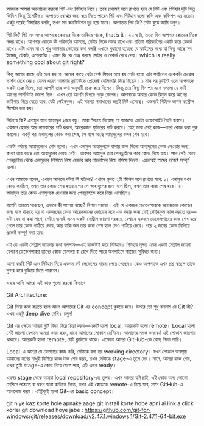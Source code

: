 আজকে আমরা আলোচনা করবো গিট এবং গিটহাব নিয়ে। তবে প্রথমেই মনে রাখতে হবে যে গিট এবং গিটহাব দুটি ভিন্ন জিনিস কিন্তু রিলেটিভ। আপাতত বোঝার জন্য ধরে নিতে পারেন গিট এবং গিটহাব হলো কফি এবং কফিশপ এর মতো। একটু পরেই বিস্তারিত বলছি, তখন সব কনফিউশন দূর হয়ে যাবে। আপাতত গিট কি? সেটা বুঝে আসি চলুন।

গিট কি?
গিট সব সময় আপনার কোডের দিকে তাকিয়ে থাকে, that’s it। ২৪ ঘণ্টা, ৩৬৫ দিন আপনার কোডের দিকে নজর রাখে। আপনার কোডে কী পরিবর্তন আসছে, সেটার দিকে নজর রাখে এবং প্রতিটা পরিবর্তনের একটি করে রেকর্ড রাখে। এটা এমন না যে শুধু আপনার কোডের কথা বলছি এখানে বুঝানো হয়েছে যে ফাইলের মধ্যে যা কিছু আছে সব ইমেজ, টেক্সট, এভের‍্যথিং। এমন কি কে চেঞ্জ করছে সেটার ও রেকর্ড রেখে দেয়। which is really something cool about git right?

কিন্তু আমার কাছে এটা মনে হয় না, আমার কাছে যেটা বেস্ট ফিচার মনে হয় সেটা হলো এটা ফাইলের একেকটা চেঞ্জের ভার্শন রেখে দেয়। যেমন ধরেন আপনার ক্লাইন্টকে প্রোজেক্ট ডেলিভারি দিয়ে দিছেন। ১ মাস পর ক্লাইন্ট এসে আপনাকে একটা চেঞ্জ দিলো, তো আপনি তার কথা অনুযায়ী চেঞ্জ করে দিলেন। কিন্তু তার কিছু দিন পর এসে বললো যে ভাই আগের ভার্শনটাই ভালো ছিল। এখন তো আপনি বিপদে পড়ে গেলেন। আপনাকে আবার কোড রিমুভ করে আগের জাইগায় নিয়ে যেতে হবে, যেটা পেইনফুল। এই সমস্যা সমাধানের জন্নই গিট এসেছে। এজন্যই গিটকে ভার্শন কন্ট্রোল সিস্টেম বলা হয়।

গিটহাব কি?
এনামুল আর আহাদুল ২জন বন্ধু। তারা সিদ্ধান্ত নিয়েছে যে আজকে একটা ওয়েবসাইট তৈরি করবে। একজন হেডার আর নাভবারের পার্ট করবে, আরেকজন ফুটারের পার্ট করবে। যেই ভাবা সেই কাজ—তারা কোড করা শুরু করলো। একটু পর এনামুলের কোড করা শেষ, সে বসে আছে আহাদুলের কখন শেষ হবে।

একটা পর্যায়ে আহাদুলেরও শেষ হলো। এখন এনামুল আহাদুলকে বাসায় ডাক দিলো আহাদুলের কোড নেওয়ার জন্য, কারণ তার কাছে তো আহাদুলের কোড নেই। তারপর আহাদুল তার পেনড্রাইভে করে কোড নিয়ে যায়। পরে সেই কোড পেনড্রাইভ থেকে এনামুলের পিসিতে নিয়ে হেডার আর নাভবারের নিচে বসিয়ে দিলো। এভাবেই তাদের প্রজেক্ট সম্পূর্ণ হলো।

এখন আমাকে বলেন, এখানে আসলে ঘটনা কী ঘটলো? এখানে মূলত ২টা জিনিস মনে রাখতে হবে:
১। এনামুল যখন কোড করছিল, তখন তার কোড শেষ হওয়ার পর সে আহাদুলের জন্য বসে ছিল, কখন তার কাজ শেষ হবে।
২। আহাদুল তার কোড এনামুলকে দেওয়ার জন্য পেনড্রাইভে করে নিয়ে এসেছিল।

আপনি ভাবতে পারছেন, এখানে কী সমস্যা হচ্ছে? বিশাল সমস্যা। এই যে একজন ডেভেলপারকে অন্যজনের কোডের জন্য বসে থাকতে হয় বা একজনের কোড আরেকজনের কোডের সঙ্গে এড করার জন্য যেই পেইনফুল কাজ করতে হয়—এটা যেন না করা লাগে, সেটার জন্যই এমন একটা সেন্ট্রাল জায়গা দরকার, যেখানে একজন ডেভেলপারের কাজ শেষ হয়ে গেলে তার কোড পাঠিয়ে দেবে, আর বাকি জন তার কাজ শেষ হলে সেও পাঠিয়ে দেবে। পরে ২ জনের কোড মিলিয়ে প্রজেক্ট সম্পূর্ণ করা হবে।

এই যে একটা সেন্ট্রাল জায়গার কথা বললাম—এই কাজটাই করে গিটহাব।
গিটহাব মূলত এমন একটা সেন্ট্রাল জায়গা যেখানে ডেভেলপাররা তাদের কোড ডেপলয় বা রেখে দিতে পারে অনলাইনে কাজের সুবিধার জন্য।

আশা করছি গিট এবং গিটহাব নিয়ে একদম রুট লেভেলের ধারনা পেয়ে গেছেন। কেও আপনাকে এখন প্রশ্ন করলে তাকে সুন্দর করে বুজিয়ে দিতে পারবেন।

এবার আসি আমরা এই কাজ গুলো করবো কিভাবে

Git Architecture:

Git নিয়ে কাজ করতে হলে আগে আমাদের Git এর concept বুঝতে হবে। উপরে তো শুধু বললাম যে Git কী? এখন একটু deep dive দেখি। চলুন!

Git এর ক্ষেত্রে আমরা দুটি বিষয় নিয়ে চিন্তা করব—একটি হলো local, আরেকটি হলো remote। Local হলো সেই জায়গা যেখানে আমরা কাজ করব, মানে আমাদের লোকাল মেশিনে। আমাদের সমস্ত কাজকর্ম এই লোকাল জায়গায় থাকবে।
আরেকটি হলো remote, যেটি ক্লাউডে থাকে। এক্ষেত্রে আমরা GitHub-কে বেছে নিতে পারি।

Local-এ আমরা যে ফোল্ডারে কাজ করি, সেটাকে বলা হয় working directory। যখন লোকাল অবস্থায় আমাদের মনের মাধুরী মিশিয়ে কাজ টাজ শেষ করব, তখন সেটাকে stage-এ তুলে দেব। মানে, আমরা কাজ শেষ, এখন তুমি stage-এ কোড নিয়ে যেতে পার, এটি এখন ready।

এরপর stage থেকে আমরা local repository-তে তুলব। এখন আমরা যদি চাই, এই কোড অন্য কোনো মেশিনে পাঠাতে বা ধরুন অন্য কাউকে দিতে, তখন এই কোডকে remote-এ নিয়ে যাব, মানে GitHub-এ আপলোড করব। এইটুকুই হলো Git-এর basic concept।

git niye kaz korte hole apnake aage git install korte hobe apni ai link a click korlei git download hoye jabe : https://github.com/git-for-windows/git/releases/download/v2.47.1.windows.1/Git-2.47.1-64-bit.exe
